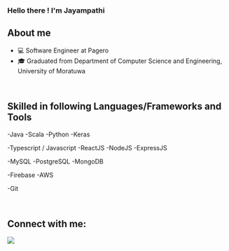 ### Hello there !  I'm Jayampathi </br>

## About me

- 💻 Software Engineer at Pagero
- 🎓 Graduated from Department of Computer Science and Engineering, University of Moratuwa
<br />

## Skilled in following Languages/Frameworks and Tools

-Java
-Scala
-Python
-Keras

-Typescript / Javascript
-ReactJS
-NodeJS
-ExpressJS

-MySQL
-PostgreSQL
-MongoDB

-Firebase
-AWS

-Git

<br/>

## Connect with me:
<p align="left">

<a href = "https://www.linkedin.com/in/jayampathi-adhikari/"><img src="https://img.icons8.com/fluent/48/000000/linkedin.png"/></a>

